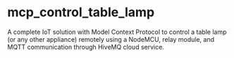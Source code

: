 # mcp_control_table_lamp
A complete IoT solution with Model Context Protocol to control a table lamp (or any other appliance) remotely using a NodeMCU, relay module, and MQTT communication through HiveMQ cloud service.
